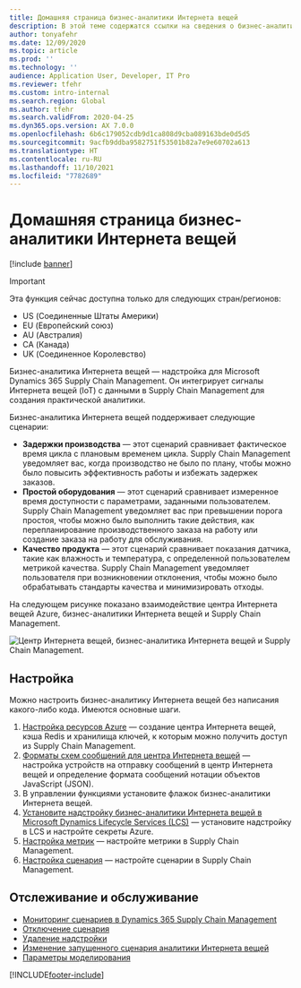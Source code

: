 ```yaml
---
title: Домашняя страница бизнес-аналитики Интернета вещей
description: В этой теме содержатся ссылки на сведения о бизнес-аналитике Интернета вещей.
author: tonyafehr
ms.date: 12/09/2020
ms.topic: article
ms.prod: ''
ms.technology: ''
audience: Application User, Developer, IT Pro
ms.reviewer: tfehr
ms.custom: intro-internal
ms.search.region: Global
ms.author: tfehr
ms.search.validFrom: 2020-04-25
ms.dyn365.ops.version: AX 7.0.0
ms.openlocfilehash: 6b6c179052cdb9d1ca808d9cba089163bde0d5d5
ms.sourcegitcommit: 9acfb9ddba9582751f53501b82a7e9e60702a613
ms.translationtype: HT
ms.contentlocale: ru-RU
ms.lasthandoff: 11/10/2021
ms.locfileid: "7782689"
---
```

# <a name="iot-intelligence-home-page"></a>Домашняя страница бизнес-аналитики Интернета вещей

[!include [banner](../../includes/banner.md)]

> [!IMPORTANT]
> Эта функция сейчас доступна только для следующих стран/регионов:
>
> - US (Соединенные Штаты Америки)
> - EU (Европейский союз)
> - AU (Австралия)
> - CA (Канада)
> - UK (Соединенное Королевство)

Бизнес-аналитика Интернета вещей — надстройка для Microsoft Dynamics 365 Supply Chain Management. Он интегрирует сигналы Интернета вещей (IoT) с данными в Supply Chain Management для создания практической аналитики.

Бизнес-аналитика Интернета вещей поддерживает следующие сценарии:

+ **Задержки производства** — этот сценарий сравнивает фактическое время цикла с плановым временем цикла. Supply Chain Management уведомляет вас, когда производство не было по плану, чтобы можно было повысить эффективность работы и избежать задержек заказов.
+ **Простой оборудования** — этот сценарий сравнивает измеренное время доступности с параметрами, заданными пользователем. Supply Chain Management уведомляет вас при превышении порога простоя, чтобы можно было выполнить такие действия, как перепланирование производственного заказа на работу или создание заказа на работу для обслуживания.
+ **Качество продукта** — этот сценарий сравнивает показания датчика, такие как влажность и температура, с определенной пользователем метрикой качества. Supply Chain Management уведомляет пользователя при возникновении отклонения, чтобы можно было обрабатывать стандарты качества и минимизировать отходы.

На следующем рисунке показано взаимодействие центра Интернета вещей Azure, бизнес-аналитики Интернета вещей и Supply Chain Management.

![Центр Интернета вещей, бизнес-аналитика Интернета вещей и Supply Chain Management.](media/iot_intelligence.png)

## <a name="setup"></a>Настройка

Можно настроить бизнес-аналитику Интернета вещей без написания какого-либо кода. Имеются основные шаги.

1. [Настройка ресурсов Azure](iot-azure-setup.md) — создание центра Интернета вещей, кэша Redis и хранилища ключей, к которым можно получить доступ из Supply Chain Management.
2. [Форматы схем сообщений для центра Интернета вещей](iot-schema-format.md) — настройка устройств на отправку сообщений в центр Интернета вещей и определение формата сообщений нотации объектов JavaScript (JSON).
3. В управлении функциями установите флажок бизнес-аналитики Интернета вещей. 
4. [Установите надстройку бизнес-аналитики Интернета вещей в Microsoft Dynamics Lifecycle Services (LCS)](iot-lcs-setup.md) — установите надстройку в LCS и настройте секреты Azure.
5. [Настройка метрик](iot-metrics-setup.md) — настройте метрики в Supply Chain Management.
6. [Настройка сценария](iot-scenario-setup.md) — настройте сценарии в Supply Chain Management.

## <a name="tracking-and-maintenance"></a>Отслеживание и обслуживание

+ [Мониторинг сценариев в Dynamics 365 Supply Chain Management](iot-management.md#monitor-scenarios)
+ [Отключение сценария](iot-scenario-setup.md#disable-a-scenario)
+ [Удаление надстройки](iot-lcs-setup.md#uninstall-addin)
+ [Изменение запущенного сценария аналитики Интернета вещей](iot-management.md#modify-a-running-iot-intelligence-scenario)
+ [Параметры моделирования](iot-management.md#simulation-options)


[!INCLUDE[footer-include](../../includes/footer-banner.md)]